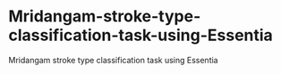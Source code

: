 # Mridangam-stroke-type-classification-task-using-Essentia
Mridangam stroke type classification task using Essentia
